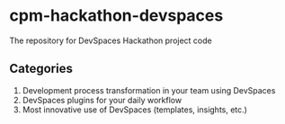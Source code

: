 # cpm-hackathon-devspaces
The repository for DevSpaces Hackathon project code 

## Categories
1. Development process transformation in your team using DevSpaces
2. DevSpaces plugins for your daily workflow
3. Most innovative use of DevSpaces (templates, insights, etc.)
